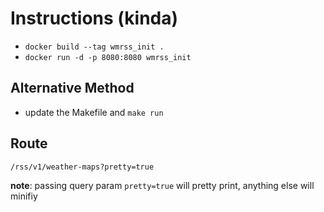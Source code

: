 

# Instructions (kinda)
- `docker build --tag wmrss_init .`
- `docker run -d -p 8080:8080 wmrss_init`

## Alternative Method
- update the Makefile and `make run`


## Route

`/rss/v1/weather-maps?pretty=true`

__note__: passing query param `pretty=true` will pretty print, anything else
will minifiy
